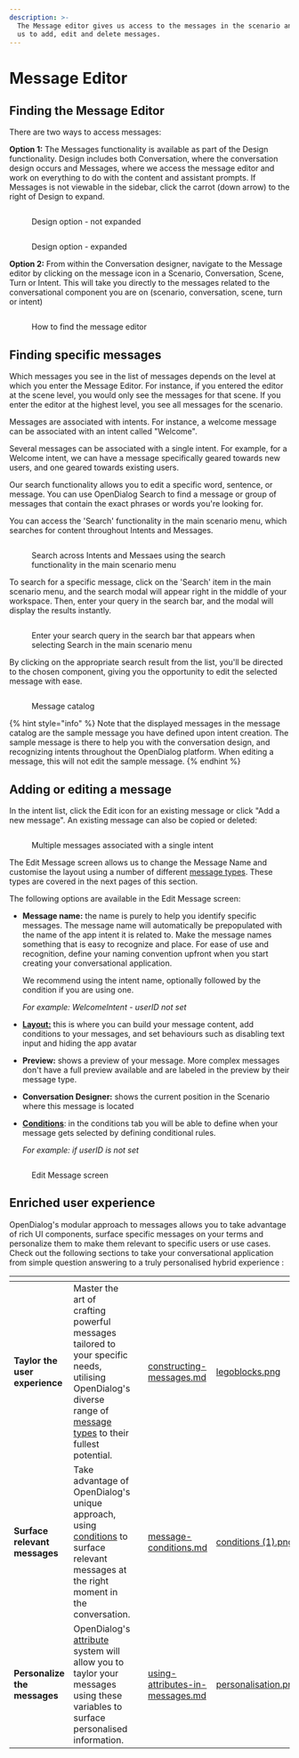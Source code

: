 ```yaml
---
description: >-
  The Message editor gives us access to the messages in the scenario and allows
  us to add, edit and delete messages.
---
```


# Message Editor

## Finding the Message Editor

There are two ways to access messages:&#x20;

**Option 1:** The Messages functionality is available as part of the Design functionality. Design includes both Conversation, where the conversation design occurs and Messages, where we access the message editor and work on everything to do with the content and assistant prompts. If Messages is not viewable in the sidebar, click the carrot (down arrow) to the right of Design to expand.&#x20;

<div align="left">

<figure><img src="../../.gitbook/assets/2023-05-01_14-14-32.png" alt=""><figcaption><p>Design option - not expanded</p></figcaption></figure>

</div>

<figure><img src="../../.gitbook/assets/2023-05-01_14-14-51.png" alt=""><figcaption><p>Design option - expanded</p></figcaption></figure>

**Option 2:** From within the Conversation designer, navigate to the Message editor by clicking on the message icon in a Scenario, Conversation, Scene, Turn or Intent. This will take you directly to the messages related to the conversational component you are on (scenario, conversation, scene, turn or intent)

<figure><img src="../../.gitbook/assets/2023-05-01_14-53-26.png" alt=""><figcaption><p>How to find the message editor</p></figcaption></figure>

## Finding specific messages

Which messages you see in the list of messages depends on the level at which you enter the Message Editor. For instance, if you entered the editor at the scene level, you would only see the messages for that scene. If you enter the editor at the highest level, you see all messages for the scenario.&#x20;

Messages are associated with intents. For instance, a welcome message can be associated with an intent called "Welcome".&#x20;

Several messages can be associated with a single intent. For example, for a Welcome intent, we can have a message specifically geared towards new users, and one geared towards existing users.

Our search functionality allows you  to edit a specific word, sentence, or message. You can use OpenDialog Search to find a message or group of messages that contain the exact phrases or words you're looking for.

You can access the 'Search' functionality in the main scenario menu, which searches for content throughout Intents and Messages.&#x20;

<figure><img src="../../.gitbook/assets/Search_Scenario_View (1).png" alt=""><figcaption><p>Search across Intents and Messaes using the search functionality in the main scenario menu</p></figcaption></figure>

To search for a specific message, click on the 'Search' item in the main scenario menu, and the search modal will appear right in the middle of your workspace. Then, enter your query in the search bar, and the modal will display the results instantly.

<figure><img src="../../.gitbook/assets/Search_Message (1).png" alt=""><figcaption><p>Enter your search query in the search bar that appears when selecting Search in the main scenario menu</p></figcaption></figure>

By clicking on the appropriate search result from the list, you'll be directed to the chosen component, giving you the opportunity to edit the selected message with ease.

<figure><img src="../../.gitbook/assets/2023-05-01_15-09-14.png" alt=""><figcaption><p>Message catalog</p></figcaption></figure>

{% hint style="info" %}
Note that the displayed messages in the message catalog are the sample message you have defined upon intent creation.  The sample message is there to help you with the conversation design, and recognizing intents throughout the OpenDialog platform. When editing a message, this will not edit the sample message. &#x20;
{% endhint %}

## Adding or editing a message

In the intent list, click the Edit icon for an existing message or click "Add a new message". An existing message can also be copied or deleted:

<figure><img src="../../.gitbook/assets/2023-05-01_15-09-27.png" alt=""><figcaption><p>Multiple messages associated with a single intent</p></figcaption></figure>

The Edit Message screen allows us to change the Message Name and customise the layout using a number of different [message types](message-editor.md#message-types). These types are covered in the next pages of this section.&#x20;

The following options are available in the Edit Message screen:

*   **Message name:** the name is purely to help you identify specific messages. The message name will automatically be prepopulated with the name of the app intent it is related to. Make the message names something that is easy to recognize and place. For ease of use and recognition, define your naming convention upfront when you start creating your conversational application.&#x20;

    We recommend using the intent name, optionally followed by the condition if you are using one.&#x20;

    _For example: WelcomeIntent - userID not set_
* [**Layout:**](constructing-messages.md)  this is where you can build your message content, add conditions to your messages, and set behaviours such as disabling text input and hiding the app avatar&#x20;
* **Preview:** shows a preview of your message. More complex messages don't have a full preview available and are labeled in the preview by their message type.
* **Conversation Designer:** shows the current position in the Scenario where this message is located
*   [**Conditions**](message-conditions.md): in the conditions tab you will be able to define when your message gets selected by defining conditional rules.&#x20;

    _For example: if userID is not set_

<figure><img src="../../.gitbook/assets/2023-05-01_15-15-11 (1).png" alt=""><figcaption><p>Edit Message screen</p></figcaption></figure>



## Enriched  user experience

OpenDialog's modular approach to messages allows you to take advantage of rich UI components, surface specific messages on your terms and personalize them to make them relevant to  specific users or use cases.  Check out the following sections to take your conversational application from simple question answering to a truly personalised hybrid experience :

<table data-view="cards" data-full-width="false"><thead><tr><th></th><th></th><th></th><th data-hidden data-card-target data-type="content-ref"></th><th data-hidden data-card-cover data-type="files"></th></tr></thead><tbody><tr><td><strong>Taylor the user experience</strong></td><td>Master the art of crafting powerful messages tailored to your specific needs, utilising OpenDialog's diverse range of <a href="message-types/">message types</a> to their fullest potential.</td><td></td><td><a href="constructing-messages.md">constructing-messages.md</a></td><td><a href="../../.gitbook/assets/legoblocks.png">legoblocks.png</a></td></tr><tr><td><strong>Surface relevant messages</strong></td><td>Take advantage of OpenDialog's unique  approach, using <a href="message-conditions.md">conditions</a> to surface relevant messages at the right moment in the conversation.</td><td></td><td><a href="message-conditions.md">message-conditions.md</a></td><td><a href="../../.gitbook/assets/conditions (1).png">conditions (1).png</a></td></tr><tr><td><strong>Personalize the messages</strong></td><td>OpenDialog's <a href="using-attributes-in-messages.md">attribute</a> system will allow you to taylor your messages using these variables to surface  personalised information.</td><td></td><td><a href="using-attributes-in-messages.md">using-attributes-in-messages.md</a></td><td><a href="../../.gitbook/assets/personalisation.png">personalisation.png</a></td></tr></tbody></table>



